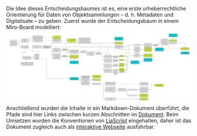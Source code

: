 Die Idee dieses Entscheidungsbaumes ist es, eine erste urheberrechtliche Orientierung für Daten von Objektsammlungen – d. h. Metadaten und Digitalisate – zu geben. 
Zuerst wurde der Entscheidungsbaum in einem Miro-Board modelliert: 
![Grafische Darstellung des Entscheidungsbaums](https://github.com/MichaelMarkert/SODa/blob/main/docs/urhg_baum.jpg)
Anschließend wurden die Inhalte in ein Markdown-Dokument überführt, die Pfade sind hier Links zwischen kurzen Abschnitten im [Dokument](https://github.com/MichaelMarkert/SODa/blob/main/docs/urhg_baum.md). Beim Umsetzen wurden die Konventionen von [LiaScript](https://liascript.github.io/) eingehalten, daher ist das Dokument zugleich auch als [interaktive Webseite](https://liascript.github.io/course/?https%3A%2F%2Fraw.githubusercontent.com%2FMichaelMarkert%2FSODa%2Fmain%2Fdocs%2Furhg_baum.md) ausführbar.
